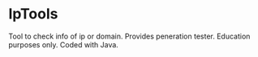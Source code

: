# IpTools
Tool to check info of ip or domain. Provides peneration tester. Education purposes only. Coded with Java.
